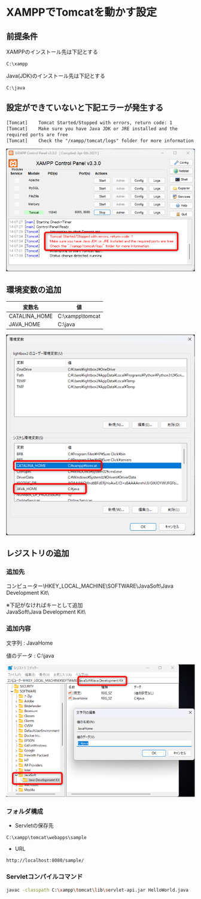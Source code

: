 # XAMPPでTomcatを動かす設定

## 前提条件

XAMPPのインストール先は下記とする

```
C:\xampp
```

Java(JDK)のインストール先は下記とする

```
C:\java
```

## 設定ができていないと下記エラーが発生する

```
[Tomcat] 	Tomcat Started/Stopped with errors, return code: 1
[Tomcat] 	Make sure you have Java JDK or JRE installed and the required ports are free
[Tomcat] 	Check the "/xampp/tomcat/logs" folder for more information
```

![](images/000.png)


## 環境変数の追加

| 変数名 | 値 |
|---|---|
| CATALINA_HOME | C:\xampp\tomcat |
| JAVA_HOME | C:\java |

![](images/001.png)

## レジストリの追加

### 追加先

コンピューター\HKEY_LOCAL_MACHINE\SOFTWARE\JavaSoft\Java Development Kit\

※下記がなければキーとして追加  
JavaSoft\Java Development Kit\

### 追加内容

文字列 : JavaHome

値のデータ : C:\java

![](images/002.png)

### フォルダ構成

- Servletの保存先

```
C:\xampp\tomcat\webapps\sample
```

- URL

```
http://localhost:8080/sample/
```

### Servletコンパイルコマンド

```bash
javac -classpath C:\xampp\tomcat\lib\servlet-api.jar HelloWorld.java
```
